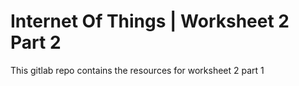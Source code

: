 # Internet Of Things | Worksheet 2 Part 2
This gitlab repo contains the resources for worksheet 2 part 1